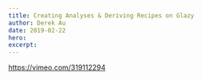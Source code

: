 ```yaml
---
title: Creating Analyses & Deriving Recipes on Glazy
author: Derek Au
date: 2019-02-22
hero: 
excerpt: 
---
```


https://vimeo.com/319112294
